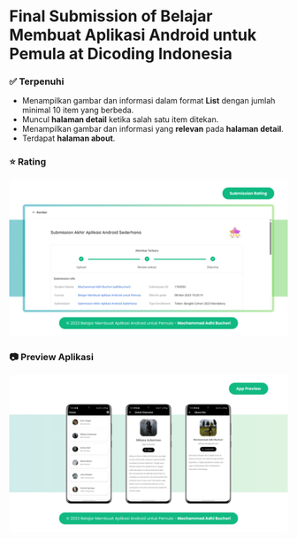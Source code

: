 # Final Submission of Belajar Membuat Aplikasi Android untuk Pemula at Dicoding Indonesia

### ✅ Terpenuhi  
- Menampilkan gambar dan informasi dalam format **List** dengan jumlah minimal 10 item yang berbeda.
- Muncul **halaman detail** ketika salah satu item ditekan.
- Menampilkan gambar dan informasi yang **relevan** pada **halaman detail**.
- Terdapat **halaman about**.

### ⭐ Rating  
![Rating Final Submission of Belajar Membuat Aplikasi Android untuk Pemula!](/FinalSubmission-BMAAP-Rating.png "Rating")

### 📷 Preview Aplikasi
![Preview Aplikasi Final Submission of Belajar Membuat Aplikasi Android untuk Pemula!](/PreviewAplikasi-BMAAP-Rating.png "Preview Aplikasi")
